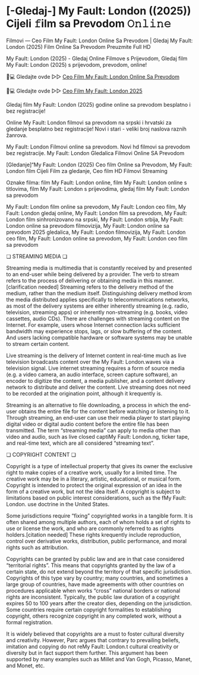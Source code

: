 # [-Gledaj-] My Fault: London ((2025)) Cijeli 𝚏ilm sa Prevodom 𝙾𝚗𝚕𝚒𝚗𝚎

Filmovi — Ceo Film My Fault: London Online Sa Prevodom | Gledaj My Fault: London (2025) Film Online Sa Prevodom Preuzmite Full HD

My Fault: London (2025) - Gledaj Online Filmove s Prijevodom, Gledaj film My Fault: London (2025) s prijevodom, prevodom, online!

📱💻 Gledajte ovde ▷▷ [Ceo Film My Fault: London Online Sa Prevodom](https://t.co/3nE1mn8vGO)

📱💻 Gledajte ovde ▷▷ [Ceo Film My Fault: London 2025](https://t.co/3nE1mn8vGO)

Gledaj film My Fault: London (2025) godine online sa prevodom besplatno i bez registracije!

Online My Fault: London filmovi sa prevodom na srpski i hrvatski za gledanje besplatno bez registracije! Novi i stari - veliki broj naslova raznih žanrova.

My Fault: London Filmovi online sa prevodom. Novi hd filmovi sa prevodom bez registracije. My Fault: London Gledalica Filmovi Online SA Prevodom

[Gledanje]“My Fault: London (2025) Ceo film Online sa Prevodom, My Fault: London film Cijeli Film za gledanje, Ceo film HD Filmovi Streaming

Oznake filma: film My Fault: London online, film My Fault: London online s titlovima, film My Fault: London s prijevodima, gledaj film My Fault: London sa prevodom

My Fault: London film online sa prevodom, My Fault: London ceo film, My Fault: London gledaj online, My Fault: London film sa prevodom, My Fault: London film sinhronizovano na srpski, My Fault: London srbija, My Fault: London online sa prevodom filmovizija, My Fault: London online sa prevodom 2025 gledalica, My Fault: London filmovizija, My Fault: London ceo film, My Fault: London online sa prevodom, My Fault: London ceo film sa prevodom

❏ STREAMING MEDIA ❏

Streaming media is multimedia that is constantly received by and presented to an end-user while being delivered by a provider. The verb to stream refers to the process of delivering or obtaining media in this manner.[clarification needed] Streaming refers to the delivery method of the medium, rather than the medium itself. Distinguishing delivery method krom the media distributed applies specifically to telecommunications networks, as most of the delivery systems are either inherently streaming (e.g. radio, television, streaming apps) or inherently non-streaming (e.g. books, video cassettes, audio CDs). There are challenges with streaming content on the Internet. For example, users whose Internet connection lacks sufficient bandwidth may experience stops, lags, or slow buffering of the content. And users lacking compatible hardware or software systems may be unable to stream certain content.

Live streaming is the delivery of Internet content in real-time much as live television broadcasts content over the My Fault: London.waves via a television signal. Live internet streaming requires a form of source media (e.g. a video camera, an audio interface, screen capture software), an encoder to digitize the content, a media publisher, and a content delivery network to distribute and deliver the content. Live streaming does not need to be recorded at the origination point, although it krequently is.

Streaming is an alternative to file downloading, a process in which the end-user obtains the entire file for the content before watching or listening to it. Through streaming, an end-user can use their media player to start playing digital video or digital audio content before the entire file has been transmitted. The term “streaming media” can apply to media other than video and audio, such as live closed captiMy Fault: London.ng, ticker tape, and real-time text, which are all considered “streaming text”.

❏ COPYRIGHT CONTENT ❏

Copyright is a type of intellectual property that gives its owner the exclusive right to make copies of a creative work, usually for a limited time. The creative work may be in a literary, artistic, educational, or musical form. Copyright is intended to protect the original expression of an idea in the form of a creative work, but not the idea itself. A copyright is subject to limitations based on public interest considerations, such as the fMy Fault: London. use doctrine in the United States.

Some jurisdictions require “fixing” copyrighted works in a tangible form. It is often shared among multiple authors, each of whom holds a set of rights to use or license the work, and who are commonly referred to as rights holders.[citation needed] These rights krequently include reproduction, control over derivative works, distribution, public performance, and moral rights such as attribution.

Copyrights can be granted by public law and are in that case considered “territorial rights”. This means that copyrights granted by the law of a certain state, do not extend beyond the territory of that specific jurisdiction. Copyrights of this type vary by country; many countries, and sometimes a large group of countries, have made agreements with other countries on procedures applicable when works “cross” national borders or national rights are inconsistent. Typically, the public law duration of a copyright expires 50 to 100 years after the creator dies, depending on the jurisdiction. Some countries require certain copyright formalities to establishing copyright, others recognize copyright in any completed work, without a formal registration.

It is widely believed that copyrights are a must to foster cultural diversity and creativity. However, Parc argues that contrary to prevailing beliefs, imitation and copying do not reMy Fault: London.t cultural creativity or diversity but in fact support them further. This argument has been supported by many examples such as Millet and Van Gogh, Picasso, Manet, and Monet, etc.
